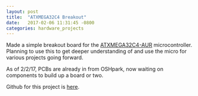 ```yaml
---
layout: post
title:  "ATXMEGA32C4 Breakout"
date:   2017-02-06 11:31:45 -0800
categories: hardware_projects
---
```



Made a simple breakout board for the [ATXMEGA32C4-AUR](https://www.digikey.com/product-detail/en/microchip-technology/ATXMEGA32C4-AUR/ATXMEGA32C4-AURCT-ND/4119397) microcontroller. Planning to use this to get deeper understanding of and use the micro for various projects going forward.

As of 2/2/17, PCBs are already in from OSHpark, now waiting on components to build up a board or two.

Github for this project is [here](https://github.com/bkeegs/ATXMEGA32C4_breakout).
